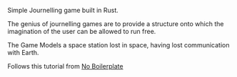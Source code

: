 Simple Journelling game built in Rust.

The genius of journelling games are to provide a structure onto which the imagination of the user can be allowed to run free.

The Game Models a space station lost in space, having lost communication with Earth.

Follows this tutorial from [No Boilerplate](https://www.youtube.com/watch?v=7GzQArrek7A&t=15s)